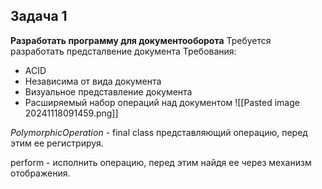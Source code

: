 

## Задача 1

**Разработать программу для документооборота**
Требуется разработать предсталвение документа
Требования:
- ACID
- Независима от вида документа
- Визуальное представление документа
- Расширяемый набор операций над документом
![[Pasted image 20241118091459.png]]

*PolymorphicOperation* - final class представляющий операцию, перед этим ее регистрируя.

perform - исполнить операцию, перед этим найдя ее через механизм отображения.

